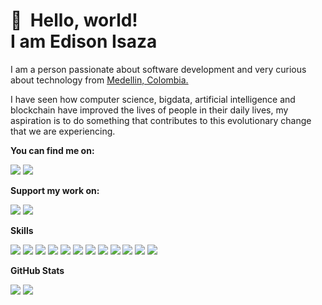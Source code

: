 👋 &nbsp;Hello, world! <br/> I am Edison Isaza
======


I am a person passionate about software development and very curious about technology from [Medellin, Colombia.](https://www.google.com/maps/place/Medell%C3%ADn,+Antioquia/)

I have seen how computer science, bigdata, artificial intelligence and blockchain have improved the lives of people in their daily lives, my aspiration is to do something that contributes to this evolutionary change that we are experiencing.

**You can find me on:**

[<img src="https://img.shields.io/badge/twitter-%231DA1F2.svg?&style=for-the-badge&logo=twitter&logoColor=white"/>](https://twitter.com/edisonisaza)
[<img src="https://img.shields.io/badge/linkedin-%230077B5.svg?&style=for-the-badge&logo=linkedin&logoColor=white"/>](https://www.linkedin.com/in/edison-isaza/)

**Support my work on:**

[<img src="https://img.shields.io/badge/bitcoin-%23000000.svg?&style=for-the-badge&logo=bitcoin&logoColor=white"/>](https://github.com/peluza/peluza/blob/main/img/9187a380-d909-473f-9878-2e4805dd4318.jpeg)
[<img src="https://img.shields.io/badge/PayPal-%2300457C.svg?&style=for-the-badge&logo=paypal&logoColor=%23FFFFFF"/>](https://www.paypal.com/paypalme/edisonisaza)

**Skills**

[<img src="https://img.shields.io/badge/c%20-%2300599C.svg?&style=for-the-badge&logo=c&logoColor=white"/>](https://img.shields.io/badge/c%20-%2300599C.svg?&style=for-the-badge&logo=c&logoColor=white)
[<img src="https://img.shields.io/badge/python%20-%2314354C.svg?&style=for-the-badge&logo=python&logoColor=white"/>](https://img.shields.io/badge/python%20-%2314354C.svg?&style=for-the-badge&logo=python&logoColor=white)
[<img src="https://img.shields.io/badge/javascript%20-%23323330.svg?&style=for-the-badge&logo=javascript&logoColor=%23F7DF1E"/>](https://img.shields.io/badge/javascript%20-%23323330.svg?&style=for-the-badge&logo=javascript&logoColor=%23F7DF1E)
[<img src="https://img.shields.io/badge/html5%20-%23E34F26.svg?&style=for-the-badge&logo=html5&logoColor=white"/>](https://img.shields.io/badge/html5%20-%23E34F26.svg?&style=for-the-badge&logo=html5&logoColor=white)
[<img src="https://img.shields.io/badge/css3%20-%231572B6.svg?&style=for-the-badge&logo=css3&logoColor=white"/>](https://img.shields.io/badge/css3%20-%231572B6.svg?&style=for-the-badge&logo=css3&logoColor=white)
[<img src="https://img.shields.io/badge/shell_script%20-%23121011.svg?&style=for-the-badge&logo=gnu-bash&logoColor=white"/>](https://img.shields.io/badge/shell_script%20-%23121011.svg?&style=for-the-badge&logo=gnu-bash&logoColor=white)
[<img src="https://img.shields.io/badge/django%20-%23092E20.svg?&style=for-the-badge&logo=django&logoColor=white"/>](https://img.shields.io/badge/django%20-%23092E20.svg?&style=for-the-badge&logo=django&logoColor=white)
[<img src="https://img.shields.io/badge/flask%20-%23000.svg?&style=for-the-badge&logo=flask&logoColor=white"/>](https://img.shields.io/badge/flask%20-%23000.svg?&style=for-the-badge&logo=flask&logoColor=white)
[<img src="https://img.shields.io/badge/mysql-%2300f.svg?&style=for-the-badge&logo=mysql&logoColor=white"/>](https://img.shields.io/badge/mysql-%2300f.svg?&style=for-the-badge&logo=mysql&logoColor=white)
[<img src="https://img.shields.io/badge/Microsoft%20Azure-0089D6?logo=microsoft-azure&logoColor=white&style=for-the-badge"/>](https://img.shields.io/badge/Microsoft%20Azure-0089D6?logo=microsoft-azure&logoColor=white&style=for-the-badge)
[<img src="https://img.shields.io/badge/Microsoft%20Excel-217346?logo=microsoft-excel&logoColor=white&style=for-the-badge"/>](https://img.shields.io/badge/Microsoft%20Excel-217346?logo=microsoft-excel&logoColor=white&style=for-the-badge)
[<img src="https://camo.githubusercontent.com/c5f6898a06e4295a1ea0e21bee4a80f2123c584b/68747470733a2f2f696d672e736869656c64732e696f2f62616467652f4d6963726f736f6674253230566973696f2d3339353541333f6c6f676f3d6d6963726f736f66742d766973696f266c6f676f436f6c6f723d7768697465267374796c653d666f722d7468652d6261646765"/>](https://camo.githubusercontent.com/c5f6898a06e4295a1ea0e21bee4a80f2123c584b/68747470733a2f2f696d672e736869656c64732e696f2f62616467652f4d6963726f736f6674253230566973696f2d3339353541333f6c6f676f3d6d6963726f736f66742d766973696f266c6f676f436f6c6f723d7768697465267374796c653d666f722d7468652d6261646765)

**GitHub Stats**

[<img src="https://jf-gh-stats.vercel.app/api?username=peluza&show_icons=true&count_private=true&title_color=3867D6&icon_color=3867D6"/>](https://jf-gh-stats.vercel.app/api?username=peluza&show_icons=true&count_private=true&title_color=3867D6&icon_color=3867D6)
[<img src="https://jf-gh-stats.vercel.app/api/top-langs/?username=peluza&layout=compact&hide=java&title_color=3867D6&icon_color=3867D6"/>](https://jf-gh-stats.vercel.app/api/top-langs/?username=peluza&layout=compact&hide=java&title_color=3867D6&icon_color=3867D6)
